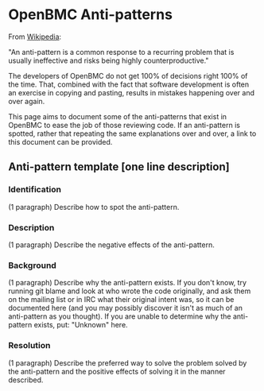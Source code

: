# OpenBMC Anti-patterns

From [Wikipedia](https://en.wikipedia.org/wiki/Anti-pattern):


"An anti-pattern is a common response to a recurring problem that is usually
ineffective and risks being highly counterproductive."


The developers of OpenBMC do not get 100% of decisions right 100% of the time.
That, combined with the fact that software development is often an exercise in
copying and pasting, results in mistakes happening over and over again.


This page aims to document some of the anti-patterns that exist in OpenBMC to
ease the job of those reviewing code.  If an anti-pattern is spotted, rather
that repeating the same explanations over and over, a link to this document can
be provided.


<!-- begin copy/paste on next line -->

## Anti-pattern template [one line description]

### Identification
(1 paragraph) Describe how to spot the anti-pattern.

### Description
(1 paragraph) Describe the negative effects of the anti-pattern.

### Background
(1 paragraph) Describe why the anti-pattern exists.  If you don't know, try
running git blame and look at who wrote the code originally, and ask them on the
mailing list or in IRC what their original intent was, so it can be documented
here (and you may possibly discover it isn't as much of an anti-pattern as you
thought).  If you are unable to determine why the anti-pattern exists, put:
"Unknown" here.

### Resolution
(1 paragraph) Describe the preferred way to solve the problem solved by the
anti-pattern and the positive effects of solving it in the manner described.

<!-- end copy/paste on previous line -->
